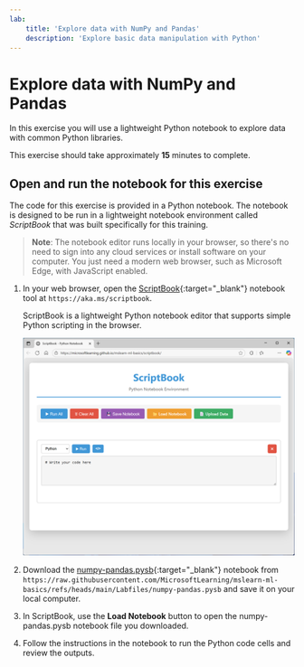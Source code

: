 ```yaml
---
lab:
    title: 'Explore data with NumPy and Pandas'
    description: 'Explore basic data manipulation with Python'
---
```



# Explore data with NumPy and Pandas

In this exercise you will use a lightweight Python notebook to explore data with common Python libraries.

This exercise should take approximately **15** minutes to complete.

## Open and run the notebook for this exercise

The code for this exercise is provided in a Python notebook. The notebook is designed to be run in a lightweight notebook environment called *ScriptBook* that was built specifically for this training. 

> **Note**: The notebook editor runs locally in your browser, so there's no need to sign into any cloud services or install software on your computer. You just need a modern web browser, such as Microsoft Edge, with JavaScript enabled.

1. In your web browser, open the [ScriptBook](https://aka.ms/scriptbook){:target="_blank"} notebook tool at `https://aka.ms/scriptbook`.

    ScriptBook is a lightweight Python notebook editor that supports simple Python scripting in the browser.

    ![Screenshot of ScriptBook](./Media/script-book.png)

1. Download the [numpy-pandas.pysb](https://raw.githubusercontent.com/MicrosoftLearning/mslearn-ml-basics/refs/heads/main/Labfiles/numpy-pandas.pysb){:target="_blank"} notebook from `https://raw.githubusercontent.com/MicrosoftLearning/mslearn-ml-basics/refs/heads/main/Labfiles/numpy-pandas.pysb` and save it on your local computer.
1. In ScriptBook, use the **Load Notebook** button to open the numpy-pandas.pysb notebook file you downloaded.
1. Follow the instructions in the notebook to run the Python code cells and review the outputs.

